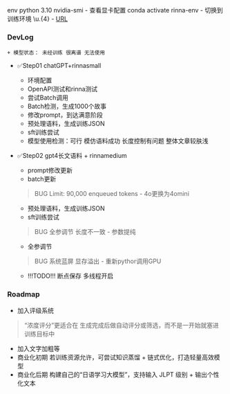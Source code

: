 env
python 3.10
nvidia-smi - 查看显卡配置
conda activate rinna-env - 切换到训练环境
\\u.{4} - [URL](https://blog.cloudnative.co.jp/23733/)

### DevLog
    + 模型状态： 未经训练 很离谱 无法使用
+ ✅Step01  chatGPT+rinnasmall
    + 环境配置
    + OpenAPI测试和rinna测试
    + 尝试Batch调用
    + Batch检测，生成1000个故事
    + 修改prompt，到达满意阶段
    + 预处理语料，生成训练JSON
    + sft训练尝试
    + 模型使用检测：可行 模仿语料成功 长度控制有问题 整体文章较肤浅

+ ✅Step02  gpt4长文语料 + rinnamedium
    + prompt修改更新
    + batch更新 
    >BUG Limit: 90,000 enqueued tokens - 4o更换为4omini
    + 预处理语料，生成训练JSON
    + sft训练尝试
    > BUG 全参调节 长度不一致 - 参数提纯
    + 全参调节
    > BUG 系统蓝屏 显存溢出 - 重新pythor调用GPU
    + !!!TODO!!! 断点保存 多线程开启

### Roadmap
+ 加入评级系统
> “浓度评分”更适合在 生成完成后做自动评分或筛选，而不是一开始就塞进训练目标中
+ 加入文字加粗等
+ 商业化初期 若训练资源允许，可尝试知识蒸馏 + 链式优化，打造轻量高效模型
+ 商业化后期 构建自己的“日语学习大模型”，支持输入 JLPT 级别 + 输出个性化文本
